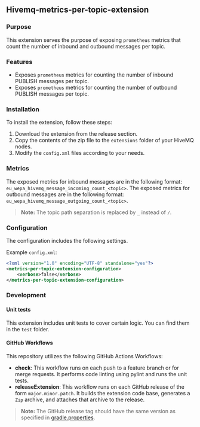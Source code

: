 ## Hivemq-metrics-per-topic-extension

### Purpose
This extension serves the purpose of exposing `prometheus` metrics that count the number of inbound and outbound messages per topic.

### Features
- Exposes `prometheus` metrics for counting the number of inbound PUBLISH messages per topic.
- Exposes `prometheus` metrics for counting the number of outbound PUBLISH messages per topic.

### Installation
To install the extension, follow these steps:
1. Download the extension from the release section.
2. Copy the contents of the zip file to the `extensions` folder of your HiveMQ nodes.
3. Modify the `config.xml` files according to your needs.

### Metrics
The exposed metrics for inbound messages are in the following format: `eu_wepa_hivemq_message_incoming_count_<topic>`.
The exposed metrics for outbound messages are in the following format: `eu_wepa_hivemq_message_outgoing_count_<topic>`.

> **Note:**
> The topic path separation is replaced by `_` instead of `/`.

### Configuration
The configuration includes the following settings.

Example `config.xml`:
```xml
<?xml version="1.0" encoding="UTF-8" standalone="yes"?>
<metrics-per-topic-extension-configuration>
    <verbose>false</verbose>
</metrics-per-topic-extension-configuration>
```

### Development

#### Unit tests
This extension includes unit tests to cover certain logic. You can find them in the `test` folder.

#### GitHub Workflows
This repository utilizes the following GitHub Actions Workflows:

- **check**: This workflow runs on each push to a feature branch or for merge requests. It performs code linting using pylint and runs the unit tests.
- **releaseExtension**: This workflow runs on each GitHub release of the form `major.minor.patch`. It builds the extension code base, generates a `Zip` archive, and attaches that archive to the release.

> **Note:**
> The GitHub release tag should have the same version as specified in [gradle.properties](gradle.properties).